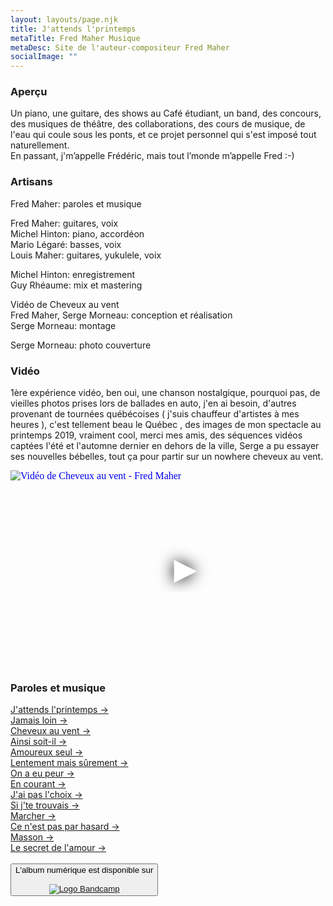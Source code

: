 ```yaml
---
layout: layouts/page.njk
title: J'attends l'printemps
metaTitle: Fred Maher Musique
metaDesc: Site de l'auteur-compositeur Fred Maher
socialImage: ""
---
```

<style>
h1 {
    font-style:italic;
    }
</style>
### Aperçu  

Un piano, une guitare,  des shows au Café étudiant, un band, des concours, des musiques de théâtre, des collaborations, des cours de musique, de l'eau qui coule sous les ponts, et ce projet personnel qui s'est imposé tout naturellement.<br>
En passant, j'm’appelle Frédéric, mais tout l’monde m’appelle Fred :-)

### Artisans

Fred Maher: paroles et musique 

Fred Maher: guitares, voix\
Michel Hinton: piano, accordéon\
Mario Légaré: basses, voix\
Louis Maher: guitares, yukulele, voix  

Michel Hinton: enregistrement\
Guy Rhéaume: mix et mastering

Vidéo de Cheveux au vent\
Fred Maher, Serge Morneau: conception et réalisation\
Serge Morneau: montage

Serge Morneau: photo couverture

### Vidéo

1ère expérience vidéo, ben oui, une chanson nostalgique, pourquoi pas, de vieilles photos prises lors de ballades en auto, j'en ai besoin, d'autres provenant de tournées québécoises ( j'suis chauffeur d'artistes à mes heures ), c'est tellement beau le Québec , des images de mon spectacle au printemps 2019, vraiment cool, merci mes amis, des séquences vidéos captées l'été et l'automne dernier en dehors de la ville, Serge a pu essayer ses nouvelles bébelles, tout ça pour partir sur un nowhere cheveux au vent.

<iframe
  width="560"
  height="315"
  src="https://www.youtube.com/embed/iPxpSqu8BhU"
  srcdoc="<style>*{padding:0;margin:0;overflow:hidden}html,body{height:100%}img,span{position:absolute;width:100%;top:0;bottom:0;margin:auto}span{height:1.5em;text-align:center;font:48px/1.5 sans-serif;color:white;text-shadow:0 0 0.5em black}</style><a href=https://www.youtube.com/embed/iPxpSqu8BhU?autoplay=1><img src=https://i.ytimg.com/vi/iPxpSqu8BhU/maxresdefault.jpg alt='Vidéo de Cheveux au vent - Fred Maher'><span>▶</span></a>"
  frameborder="0"
  allow="accelerometer; autoplay; encrypted-media; gyroscope; picture-in-picture"
  allowfullscreen
  title="Vidéo de Cheveux au vent - Fred Maher"
></iframe>

### Paroles et musique
[J'attends l'printemps &rarr;](/paroles-et-musique/j-attends-l-printemps/)<br>
[Jamais loin &rarr;](/paroles-et-musique/jamais-loin/)<br>
[Cheveux au vent &rarr;](/paroles-et-musique/cheveux-au-vent/)<br>
[Ainsi soit-il &rarr;](/paroles-et-musique/ainsi-soit-il/)<br>
[Amoureux seul &rarr;](/paroles-et-musique/amoureux-seul/)<br>
[Lentement mais sûrement &rarr;](/paroles-et-musique/lentement-mais-surement/)<br>
[On a eu peur &rarr;](/paroles-et-musique/on-a-eu-peur/)<br>
[En courant &rarr;](/paroles-et-musique/en-courant/)<br>
[J'ai pas l'choix &rarr;](/paroles-et-musique/j-ai-pas-l-choix/)<br>
[Si j'te trouvais &rarr;](/paroles-et-musique/si-j-te-trouvais/)<br>
[Marcher &rarr;](/paroles-et-musique/marcher/)<br>
[Ce n'est pas par hasard &rarr;](/paroles-et-musique/ce-n-est-pas-par-hasard/)<br>
[Masson &rarr;](/paroles-et-musique/masson/)<br>
[Le secret de l'amour &rarr;](/paroles-et-musique/le-secret-de-l-amour/)  
<br>
<button class="[ button ] [ font-base text-base weight-bold ]">
          L'album numérique est disponible sur <br><br><a href="https://fredmahermusique.bandcamp.com"><img src="/images/bandcamp.svg" alt="Logo Bandcamp"></a>
        </button>